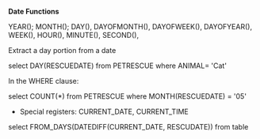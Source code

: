 **Date Functions**

YEAR(); MONTH(); DAY(), DAYOFMONTH(), DAYOFWEEK(), DAYOFYEAR(), WEEK(), HOUR(), MINUTE(), SECOND(),

Extract a day portion from a date

select DAY(RESCUEDATE) from PETRESCUE where ANIMAL= 'Cat'

In the WHERE clause:

select COUNT(*) from PETRESCUE where MONTH(RESCUEDATE) = '05'

- Special registers:
CURRENT_DATE, CURRENT_TIME

select FROM_DAYS(DATEDIFF(CURRENT_DATE, RESCUDATE)) from table